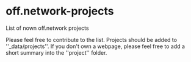 # off.network-projects
List of nown off.network projects

Please feel free to contribute to the list.
Projects should be added to ''_data/projects''.
If you don't own a webpage, please feel free to add a short summary into the ''project'' folder.
